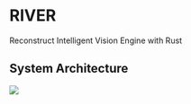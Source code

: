 # RIVER

Reconstruct Intelligent Vision Engine with Rust

## System Architecture

![](/Users/zhoujinghui/CLionProjects/RIVER/docs/assets/sys-arch.png)
